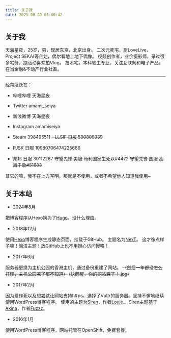 ```yaml
---
title: 关于我
date: 2023-08-29 01:00:42
---
```


## 关于我

天海星夜，25岁，男，现居东京，北京出身。
二次元死宅，厨LoveLive、Project SEKAI等企划，偶尔看地上地下偶像。
视频创作者，业余摄影师，录过很多宅舞，跑活动喜欢拍Vlog。
技术宅，本科软工专业，关注互联网和电子产品。
在当金融&不动产行业社畜。

---

经常活跃在：

- 哔哩哔哩 天海星夜
- Twitter amami_seiya
- 新浪微博 天海星夜
- Instagram amamiseiya

- Steam 398495511
~~- LLSIF 日服 590805939~~
- PJSK 日服 10980706474225666
- 邦邦 日服 30112267
~~守望先锋 美服 苟利国家生死以#4472~~
~~守望先锋 国服 高海千歌#51683~~

其它的嘛，我不在上方写明，那就是不使用，或者不希望他人知道我使用~

## 关于本站

* 2024年8月

把博客程序从Hexo换为了[Hugo](https://gohugo.io/)，没什么理由。

* 2018年12月

使用[Hexo](https://hexo.io/)博客程序生成静态页面，挂载于GitHub。
主题名为[NexT](http://theme-next.iissnan.com/)。
这才像点样子嘛！简洁主题！放GitHub上也不用担心访问慢咯！

* 2017年6月

服务器更换为主机公园的香港主机，通过备份重建了网站。
~~（然后一年都没怎么打理，主机公园凉了都不知道）~~
~~(快醒醒，你的网站宕了！.jpg)~~

* 2017年2月

因为爱作死以及想尝试让网站支持https，选择了Vultr的服务器。坚持不懈地继续使用WordPress博客程序。
使用的主题为[Siren](https://www.i94.me/26.html)，作者[Louie](https://www.i94.me/)。
Siren主题基于[Akina](http://www.akina.pw/themeakina)，作者[Fuzzz](http://www.akina.pw/)。

* 2016年1月

使用WordPress博客程序，网站托管在OpenShift，免费套餐。
